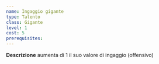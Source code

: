 ```yaml
---
name: Ingaggio gigante
type: Talento
class: Gigante
level: 1
cost: 5
prerequisites: 
---
```


**Descrizione**
aumenta di 1 il suo valore di ingaggio (offensivo)